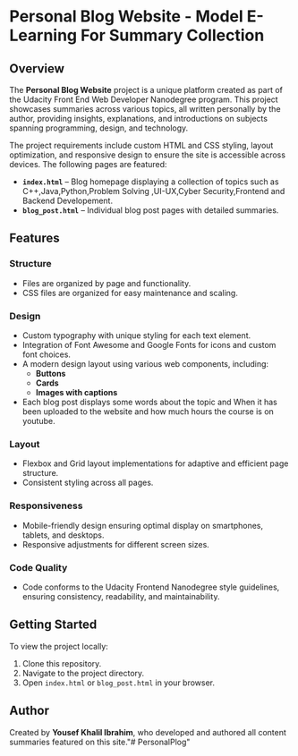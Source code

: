 # Personal Blog Website - Model E-Learning For Summary Collection

## Overview
The **Personal Blog Website** project is a unique platform created as part of the Udacity Front End Web Developer Nanodegree program.
This project showcases summaries across various topics, all written personally by the author, providing insights, explanations, and
introductions on subjects spanning programming, design, and technology.

The project requirements include custom HTML and CSS styling, layout optimization, and responsive design to ensure the site is accessible across devices. 
The following pages are featured:

- **`index.html`** – Blog homepage displaying a collection of topics such as C++,Java,Python,Problem Solving ,UI-UX,Cyber Security,Frontend and Backend Developement.
- **`blog_post.html`** – Individual blog post pages with detailed summaries.

## Features

### Structure
- Files are organized by page and functionality.
- CSS files are organized for easy maintenance and scaling.

### Design
- Custom typography with unique styling for each text element.
- Integration of Font Awesome and Google Fonts for icons and custom font choices.
- A modern design layout using various web components, including:
  - **Buttons**
  - **Cards**
  - **Images with captions**
- Each blog post displays some words about the topic and When it has been uploaded to the website and how much hours the course is on youtube.

### Layout
- Flexbox and Grid layout implementations for adaptive and efficient page structure.
- Consistent styling across all pages.

### Responsiveness
- Mobile-friendly design ensuring optimal display on smartphones, tablets, and desktops.
- Responsive adjustments for different screen sizes.

### Code Quality
- Code conforms to the Udacity Frontend Nanodegree style guidelines, ensuring consistency, readability, and maintainability.

## Getting Started
To view the project locally:
1. Clone this repository.
2. Navigate to the project directory.
3. Open `index.html` or `blog_post.html` in your browser.

## Author
Created by **Yousef Khalil Ibrahim**, who developed and authored all content summaries featured on this site."# PersonalPlog" 
